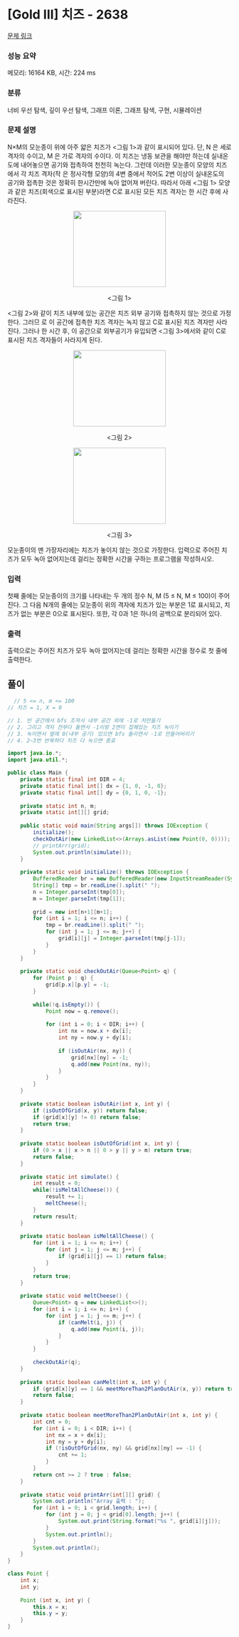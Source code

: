 # [Gold III] 치즈 - 2638 

[문제 링크](https://www.acmicpc.net/problem/2638) 

### 성능 요약

메모리: 16164 KB, 시간: 224 ms

### 분류

너비 우선 탐색, 깊이 우선 탐색, 그래프 이론, 그래프 탐색, 구현, 시뮬레이션

### 문제 설명

<p>N×M의 모눈종이 위에 아주 얇은 치즈가 <그림 1>과 같이 표시되어 있다. 단, N 은 세로 격자의 수이고, M 은 가로 격자의 수이다. 이 치즈는 냉동 보관을 해야만 하는데 실내온도에 내어놓으면 공기와 접촉하여 천천히 녹는다. 그런데 이러한 모눈종이 모양의 치즈에서 각 치즈 격자(작 은 정사각형 모양)의 4변 중에서 적어도 2변 이상이 실내온도의 공기와 접촉한 것은 정확히 한시간만에 녹아 없어져 버린다. 따라서 아래 <그림 1> 모양과 같은 치즈(회색으로 표시된 부분)라면 C로 표시된 모든 치즈 격자는 한 시간 후에 사라진다.</p>

<p style="text-align: center;"><img alt="" src="https://upload.acmicpc.net/a4998beb-104c-4e37-b3d7-fd91cd81464a/-/preview/" style="width: 208px; height: 171px;"></p>

<p style="text-align: center;"><그림 1></p>

<p><그림 2>와 같이 치즈 내부에 있는 공간은 치즈 외부 공기와 접촉하지 않는 것으로 가정한다. 그러므 로 이 공간에 접촉한 치즈 격자는 녹지 않고 C로 표시된 치즈 격자만 사라진다. 그러나 한 시간 후, 이 공간으로 외부공기가 유입되면 <그림 3>에서와 같이 C로 표시된 치즈 격자들이 사라지게 된다.</p>

<p style="text-align: center;"><img alt="" src="https://upload.acmicpc.net/e5d519ee-53ea-40a6-b970-710cca0db128/-/preview/" style="width: 208px; height: 171px;"></p>

<p style="text-align: center;"><그림 2></p>

<p style="text-align: center;"><img alt="" src="https://upload.acmicpc.net/a00b876a-86dc-4a82-a030-603a9b1593cc/-/preview/" style="width: 208px; height: 171px;"></p>

<p style="text-align: center;"><그림 3></p>

<p>모눈종이의 맨 가장자리에는 치즈가 놓이지 않는 것으로 가정한다. 입력으로 주어진 치즈가 모두 녹아 없어지는데 걸리는 정확한 시간을 구하는 프로그램을 작성하시오.</p>

### 입력 

 <p>첫째 줄에는 모눈종이의 크기를 나타내는 두 개의 정수 N, M (5 ≤ N, M ≤ 100)이 주어진다. 그 다음 N개의 줄에는 모눈종이 위의 격자에 치즈가 있는 부분은 1로 표시되고, 치즈가 없는 부분은 0으로 표시된다. 또한, 각 0과 1은 하나의 공백으로 분리되어 있다.</p>

### 출력 

 <p>출력으로는 주어진 치즈가 모두 녹아 없어지는데 걸리는 정확한 시간을 정수로 첫 줄에 출력한다.</p>

## 풀이
```java
  // 5 <= n, m <= 100
// 치즈 = 1, X = 0

// 1. 빈 공간에서 bfs 조져서 내부 공간 외에 -1로 처만들기
// 2. 그리고 격자 전부다 돌면서 -1이랑 2면이 접해있는 치즈 녹이기
// 3. 녹이면서 옆에 0(내부 공기) 있으면 bfs 돌리면서 -1로 만들어버리기
// 4. 2~3번 반복하다 치즈 다 녹으면 종료

import java.io.*;
import java.util.*;

public class Main {
    private static final int DIR = 4;
    private static final int[] dx = {1, 0, -1, 0};
    private static final int[] dy = {0, 1, 0, -1};
    
    private static int n, m;
    private static int[][] grid;
    
    public static void main(String args[]) throws IOException {
        initialize();
        checkOutAir(new LinkedList<>(Arrays.asList(new Point(0, 0))));
        // printArr(grid);
        System.out.println(simulate());
    }
    
    private static void initialize() throws IOException {
        BufferedReader br = new BufferedReader(new InputStreamReader(System.in));
        String[] tmp = br.readLine().split(" ");
        n = Integer.parseInt(tmp[0]);
        m = Integer.parseInt(tmp[1]);
        
        grid = new int[n+1][m+1];
        for (int i = 1; i <= n; i++) {
            tmp = br.readLine().split(" ");
            for (int j = 1; j <= m; j++) {
                grid[i][j] = Integer.parseInt(tmp[j-1]);
            }
        }
    }
    
    private static void checkOutAir(Queue<Point> q) {
        for (Point p : q) {
            grid[p.x][p.y] = -1;
        }
        
        while(!q.isEmpty()) {
            Point now = q.remove();
            
            for (int i = 0; i < DIR; i++) {
                int nx = now.x + dx[i];
                int ny = now.y + dy[i];
                
                if (isOutAir(nx, ny)) {
                    grid[nx][ny] = -1;
                    q.add(new Point(nx, ny));
                }
            }
        }
    }
    
    private static boolean isOutAir(int x, int y) {
        if (isOutOfGrid(x, y)) return false;
        if (grid[x][y] != 0) return false;
        return true;
    }
    
    private static boolean isOutOfGrid(int x, int y) {
        if (0 > x || x > n || 0 > y || y > m) return true;
        return false;
    }
    
    private static int simulate() {
        int result = 0;
        while(!isMeltAllCheese()) {
            result += 1;
            meltCheese();
        }
        return result;
    }
    
    private static boolean isMeltAllCheese() {
        for (int i = 1; i <= n; i++) {
            for (int j = 1; j <= m; j++) {
                if (grid[i][j] == 1) return false;
            }
        }
        return true;
    }
    
    private static void meltCheese() {
        Queue<Point> q = new LinkedList<>();
        for (int i = 1; i <= n; i++) {
            for (int j = 1; j <= m; j++) {
                if (canMelt(i, j)) {
                    q.add(new Point(i, j));
                }
            }
        }
        
        checkOutAir(q);
    }
    
    private static boolean canMelt(int x, int y) {
        if (grid[x][y] == 1 && meetMoreThan2PlanOutAir(x, y)) return true;
        return false;
    }
    
    private static boolean meetMoreThan2PlanOutAir(int x, int y) {
        int cnt = 0;
        for (int i = 0; i < DIR; i++) {
            int nx = x + dx[i];
            int ny = y + dy[i];
            if (!isOutOfGrid(nx, ny) && grid[nx][ny] == -1) {
                cnt += 1;
            }
        }
        return cnt >= 2 ? true : false;
    }
    
    private static void printArr(int[][] grid) {
        System.out.println("Array 출력 : ");
        for (int i = 0; i < grid.length; i++) {
            for (int j = 0; j < grid[0].length; j++) {
                System.out.print(String.format("%s ", grid[i][j]));
            }
            System.out.println();
        }
        System.out.println();
    }
}

class Point {
    int x;
    int y;
    
    Point (int x, int y) {
        this.x = x;
        this.y = y;
    }
}
```
